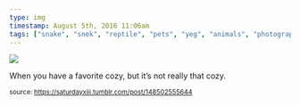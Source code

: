 ```yaml
---
type: img
timestamp: August 5th, 2016 11:06am
tags: ["snake", "snek", "reptile", "pets", "yeg", "animals", "photography"]
---
```

<img src="https://saturdayxiii.github.io/media/media/148502555644.jpg"/>
                                                                                          
When you have a favorite cozy, but it’s not really that cozy.
 
                                    
                
                
                
                
                                
<small>source: https://saturdayxiii.tumblr.com/post/148502555644</small>